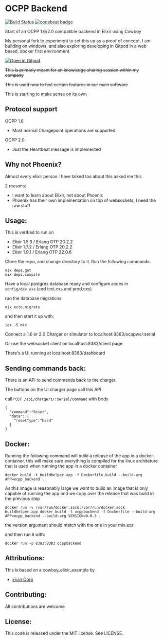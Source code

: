 OCPP Backend
===================
[![Build Status](https://travis-ci.org/gertjana/ocpp16-backend.svg?branch=master)](https://travis-ci.org/gertjana/ocpp16-backend) [![codebeat badge](https://codebeat.co/badges/a97a16d8-3f75-4deb-8ecc-9d8141ddf3c9)](https://codebeat.co/projects/github-com-gertjana-ocpp16-backend-master)

Start of an OCPP 1.6/2.0 compatible backend in Elixir using Cowboy

My personal fork to experiment to set this up as a proof of concept. I am building on windows, and also exploring developing in Gitpod in a web based, docker first environment. 

[![Open in Gitpod](https://gitpod.io/button/open-in-gitpod.svg)](https://gitpod.io/#https://github.com/brandonmcclure/ocpp-backend/blob/main/readme.md)

~~This is primarly meant for an knowledge sharing session within my company~~

~~This is used now to test certain features in our main software~~

This is starting to make sense on its own

Protocol support
----------------
OCPP 1.6 
 * Most normal Chargepoint operations are supported
 
OCPP 2.0
 * Just the Heartbeat message is implemented

Why not Phoenix?
-----------------
Almost every elixir person I have talked too about this asked me this

2 reasons:
 * I want to learn about Elixir, not about Phoenix
 * Phoenix has their own implementation on top of websockets, I need the raw stuff



Usage:
------------------

This is verified to run on 
 * Elixir 1.5.3 / Erlang OTP 20.2.2
 * Elixir 1.7.2 / Erlang OTP 20.2.2
 * Elixir 1.9.1 / Erlang OTP 22.0.6

Clone the repo, and change directory to it.  Run the following commands:

    mix deps.get
    mix deps.compile


Have a local postgres database ready and configure acces in `config/dev.exs` (and test.exs and prod.exs)


run the database migrations

    mix ecto.migrate

and then start it up with:

    iex -S mix

Connect a 1.6 or 2.0 Charger or simulator to localhost:8383/ocppws/:serial 

Or use the websocket client on localhost:8383/client page

There's a UI running at localhost:8383/dashboard

Sending commands back:
----------------------

There is an API to send commands back to the charger.

The buttons on the UI charger page call this API

call `POST /api/chargers/:serial/command` with body
```
{
  "command":"Reset",
  "data": {
    "resetType":"hard"
  }
}
``` 

Docker: 
-------

Running the following command will build a release of the app in a docker-container. this will make sure everything is compiled for the linux architeture that is used when running the app in a docker container
```
docker build -t buildhelper.app -f Dockerfile.build --build-arg APP=ocpp_backend .
```
As this image is reasonably large we want to build an image that is only capable of running the app and we copy over the release that was build in the previous step

```
docker run -v /var/run/docker.sock:/var/run/docker.sock buildhelper.app docker build -t ocppbackend -f Dockerfile --build-arg APP=ocpp_backend --build-arg VERSION=0.0.3 .
```

the version argument should match with the one in your mix.exs

and then run it with:
```
docker run -p 8383:8383 ocppbackend
```


Attributions:
-------------
This is based on a cowboy_elixir_example by
* [Evan Dorn](https://github.com/idahoev)

Contributing:
-------------

All contributions are welcome

License:
--------

This code is released under the MIT license.  See LICENSE.
